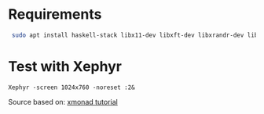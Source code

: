 # Requirements

```bash
 sudo apt install haskell-stack libx11-dev libxft-dev libxrandr-dev libxss-dev xmobar -y
```

# Test with Xephyr

```
Xephyr -screen 1024x760 -noreset :2&
```

Source based on: [xmonad tutorial](https://github.com/xmonad/xmonad/blob/master/TUTORIAL.md)
